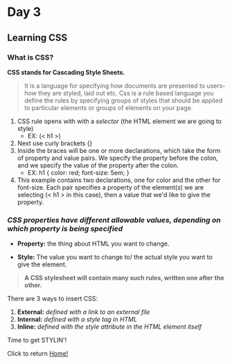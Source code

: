 # Day 3

## Learning CSS

### What is CSS?

**CSS stands for Cascading Style Sheets.**
> It is a language for specifying how documents are presented to users- how they are styled, laid out etc. Css is a rule based language you define the rules by specifying groups of styles that should be applied to particular elements or groups of elements on your page.

1. CSS rule opens with with a *selector* (the HTML element we are going to style)
    * EX: (< h1 >)
2. Next use curly brackets {}
3. Inside the braces will be one or more declarations, which take the form of property and value pairs. We specify the property before the colon, and we specify the value of the property after the colon.
    * EX:
  h1 {
  color: red;
  font-size: 5em;
}
4. This example contains two declarations, one for color and the other for font-size. Each pair specifies a property of the element(s) we are selecting (< h1 > in this case), then a value that we'd like to give the property.

### *CSS properties have different allowable values, depending on which property is being specified*

* **Property:** the thing about HTML you want to change.

* **Style:** The value you want to change to/ the actual style you want to give the element.

> **A CSS stylesheet will contain many such rules, written one after the other.**

There are 3 ways to insert CSS:

1. **External:** *defined with a link to an external file*
2. **Internal:** *defined with a style tag in HTML*
3. **Inline:** *defined with the style attribute in the HTML element itself*

Time to get STYLIN'!

Click to return [Home!](../README.md)
